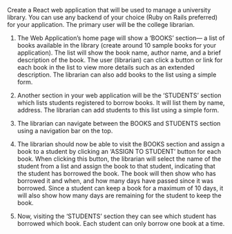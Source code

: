 Create a React web application that will be used to manage a university library. You can use any backend of your choice (Ruby on Rails preferred) for your application. The primary user will be the college librarian.

1. The Web Application’s home page will show a ‘BOOKS’ section— a list of books available in the library (create around 10 sample books for your application). The list will show the book name, author name, and a brief description of the book. The user (librarian) can click a button or link for each book in the list to view more details such as an extended description. The librarian can also add books to the list using a simple form.

2. Another section in your web application will be the ‘STUDENTS’ section which lists students registered to borrow books. It will list them by name, address. The librarian can add students to this list using a simple form.

3. The librarian can navigate between the BOOKS and STUDENTS section using a navigation bar on the top.

4. The librarian should now be able to visit the BOOKS section and assign a book to a student by clicking an ‘ASSIGN TO STUDENT’ button for each book. When clicking this button, the librarian will select the name of the student from a list and assign the book to that student, indicating that the student has borrowed the book. The book will then show who has borrowed it and when, and how many days have passed since it was borrowed. Since a student can keep a book for a maximum of 10 days, it will also show how many days are remaining for the student to keep the book.

5. Now, visiting the ‘STUDENTS’ section they can see which student has borrowed which book. Each student can only borrow one book at a time.

